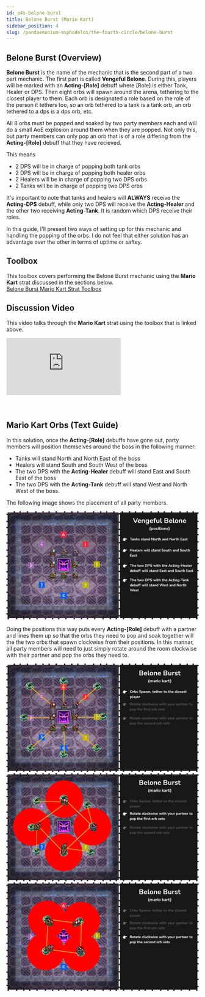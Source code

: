 ```yaml
---
id: p4s-belone-burst
title: Belone Burst (Mario Kart)
sidebar_position: 4
slug: /pandaemonium-asphodelos/the-fourth-circle/belone-burst
---
```


## Belone Burst (Overview)
**Belone Burst** is the name of the mechanic that is the second part of a two part mechanic. The first part is called **Vengeful Belone**.  During this, players will be marked with an **Acting-[Role]** debuff where [Role] is either Tank, Healer or DPS. Then eight orbs will spawn around the arena, tethering to the closest player to them.  Each orb is designated a role based on the role of the person it tethers too, so an orb tethered to a tank is a tank orb, an orb tethered to a dps is a dps orb, etc.  

All 8 orbs must be popped and soaked by two party members each and will do a small AoE explosion around them when they are popped. Not only this, but party members can only pop an orb that is of a role differing from the **Acting-[Role]** debuff that they have recieved.  

This means

- 2 DPS will be in charge of popping both tank orbs
- 2 DPS will be in charge of popping both healer orbs
- 2 Healers will be in charge of popping two DPS orbs
- 2 Tanks will be in charge of popping two DPS orbs

It's important to note that tanks and healers will **ALWAYS** receive the **Acting-DPS** debuff, while only two DPS will receive the **Acting-Healer** and the other two receiving **Acting-Tank**.  It is random which DPS receive their roles.

In this guide, I'll present two ways of setting up for this mechanic and handling the popping of the orbs. I do not feel that either solution has an advantage over the other in terms of uptime or saftey.

## Toolbox
This toolbox covers performing the Belone Burst mechanic using the **Mario Kart** strat discussed in the sections below.  
[Belone Burst Mario Kart Strat Toolbox](https://ff14.toolboxgaming.space/?id=226151727524461&preview=1)

## Discussion Video
This video talks through the **Mario Kart** strat using the toolbox that is linked above.

<div style={{
    position: "relative",
    paddingBottom: "56.25%",
    height: "0",
    overflow: "hidden",
    maxWidth: "100%"
    }}>
    <iframe style={{
        position: "absolute",
        top: "0",
        left: "0",
        width: "100%",
        height: "100%"
    }} src='https://www.youtube.com/embed/r417lIaZ4qU' frameborder='0' allowfullscreen></iframe>
</div>
<br/> 
<br/> 

## Mario Kart Orbs (Text Guide)
In this solution, once the **Acting-[Role]** debuffs have gone out, party members will position themselves around the boss in the following manner:

- Tanks will stand North and North East of the boss
- Healers will stand South and South West of the boss
- The two DPS with the **Acting-Healer** debuff will stand East and South East of the boss
- The two DPS with the **Acting-Tank** debuff will stand West and North West of the boss.

The following image shows the placement of all party members.

![Vengeful Belone Positions Mario Kart](/img/pandaemonium-asphodelos/the-fourth-circle/belone-burst/vengeful-belone-positions-mario-kart.webp)

Doing the positions this way puts every **Acting-[Role]** debuff with a partner and lines them up so that the orbs they need to pop and soak together will the the two orbs that spawn clockwise from their positions.  In this mannar, all party members will need to just simply rotate around the room clockwise with their partner and pop the orbs they need to.

![Belone Burst Mario Kart Step 1](/img/pandaemonium-asphodelos/the-fourth-circle/belone-burst/belone-burst-mario-kart-step-one.webp)
![Belone Burst Mario Kart Step 2](/img/pandaemonium-asphodelos/the-fourth-circle/belone-burst/belone-burst-mario-kart-step-two.webp)
![Belone Burst Mario Kart Step 3](/img/pandaemonium-asphodelos/the-fourth-circle/belone-burst/belone-burst-mario-kart-step-three.webp)

